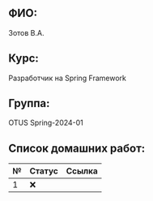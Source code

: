 ## ФИО: 
Зотов В.А.
## Курс:
Разработчик на Spring Framework
## Группа:
OTUS Spring-2024-01
## Список домашних работ:

| № | Статус | Ссылка                            |
|---|--------|-----------------------------------|
| 1 | :x:    |                                   |
